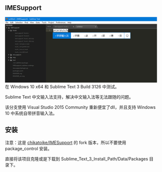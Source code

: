 ## IMESupport 

![sublime.png](img/sublime.png)
在 Windows 10 x64 和 Sublime Text 3 Build 3126 中测试。

Sublime Text 中文输入法支持，解决中文输入法等无法跟随的问题。

该分支使用 Visual Studio 2015 Community 重新便宜了dll，并且支持 Windows 10 中系统自带拼音输入法。

## 安装

注意：这是 [chikatoike/IMESupport](https://github.com/chikatoike/IMESupport) 的 fork 版本，所以不要使用 package_control 安装。

直接将该项目克隆或是下载到 Sublime_Text_3_Install_Path/Data/Packages 目录下。
